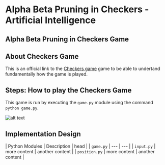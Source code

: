 # Alpha Beta Pruning in Checkers - Artificial Intelligence
## Alpha Beta Pruning in Checkers Game

## About Checkers Game
This is an official link to the [Checkers game](https://www.officialgamerules.org/checkers) game to be able to undertand fundamentally how the game is played.



## Steps: How to play the Checkers Game
This game is run by executing the `game.py` module using the command `python game.py`.

![alt text](http://picsum.photos/200/200)

## Implementation Design
| Python Modules | Description | head |
| `game.py` | --- | --- |
| `input.py` | more content | another content |
| `position.py` | more content | another content |